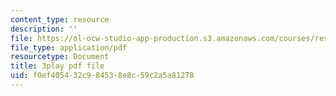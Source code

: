 ```yaml
---
content_type: resource
description: ''
file: https://ol-ocw-studio-app-production.s3.amazonaws.com/courses/res-6-007-signals-and-systems-spring-2011/f0ef405432c984538e8c59c2a5a81278_nuzA75DpSuw.pdf
file_type: application/pdf
resourcetype: Document
title: 3play pdf file
uid: f0ef4054-32c9-8453-8e8c-59c2a5a81278
---
```

